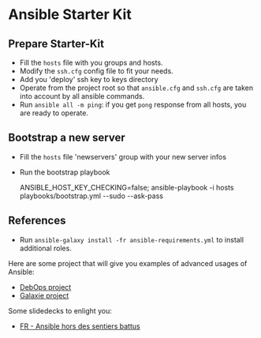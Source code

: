 # Ansible Starter Kit

## Prepare Starter-Kit
* Fill the `hosts` file with you groups and hosts.
* Modify the `ssh.cfg` config file to fit your needs.
* Add you 'deploy' ssh key to keys directory
* Operate from the project root so that `ansible.cfg` and `ssh.cfg` are 
taken into account by all ansible commands.
* Run `ansible all -m ping`: if you get `pong` response from all hosts, you are
ready to operate.

## Bootstrap a new server

* Fill the `hosts` file 'newservers' group with your new server infos
* Run the bootstrap playbook

    ANSIBLE_HOST_KEY_CHECKING=false; ansible-playbook -i hosts playbooks/bootstrap.yml --sudo --ask-pass

## References

* Run `ansible-galaxy install -fr ansible-requirements.yml` to install additional roles.

Here are some project that will give you examples of advanced usages of Ansible:

* [DebOps project](https://github.com/debops)
* [Galaxie project](https://github.com/Tuuux/galaxie)

Some slidedecks to enlight you:

* [FR - Ansible hors des sentiers battus](https://speakerdeck.com/aurelienmaury/ansible-hors-des-sentiers-battus)
